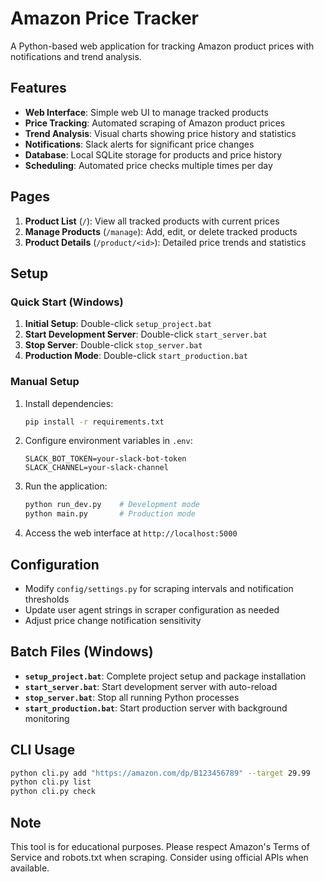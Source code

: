 # Amazon Price Tracker

A Python-based web application for tracking Amazon product prices with notifications and trend analysis.

## Features

- **Web Interface**: Simple web UI to manage tracked products
- **Price Tracking**: Automated scraping of Amazon product prices
- **Trend Analysis**: Visual charts showing price history and statistics
- **Notifications**: Slack alerts for significant price changes
- **Database**: Local SQLite storage for products and price history
- **Scheduling**: Automated price checks multiple times per day

## Pages

1. **Product List** (`/`): View all tracked products with current prices
2. **Manage Products** (`/manage`): Add, edit, or delete tracked products  
3. **Product Details** (`/product/<id>`): Detailed price trends and statistics

## Setup

### Quick Start (Windows)
1. **Initial Setup**: Double-click `setup_project.bat`
2. **Start Development Server**: Double-click `start_server.bat`
3. **Stop Server**: Double-click `stop_server.bat`
4. **Production Mode**: Double-click `start_production.bat`

### Manual Setup
1. Install dependencies:
   ```bash
   pip install -r requirements.txt
   ```

2. Configure environment variables in `.env`:
   ```
   SLACK_BOT_TOKEN=your-slack-bot-token
   SLACK_CHANNEL=your-slack-channel
   ```

3. Run the application:
   ```bash
   python run_dev.py    # Development mode
   python main.py       # Production mode
   ```

4. Access the web interface at `http://localhost:5000`

## Configuration

- Modify `config/settings.py` for scraping intervals and notification thresholds
- Update user agent strings in scraper configuration as needed
- Adjust price change notification sensitivity

## Batch Files (Windows)

- **`setup_project.bat`**: Complete project setup and package installation
- **`start_server.bat`**: Start development server with auto-reload
- **`stop_server.bat`**: Stop all running Python processes
- **`start_production.bat`**: Start production server with background monitoring

## CLI Usage

```bash
python cli.py add "https://amazon.com/dp/B123456789" --target 29.99
python cli.py list
python cli.py check
```

## Note

This tool is for educational purposes. Please respect Amazon's Terms of Service and robots.txt when scraping. Consider using official APIs when available.
